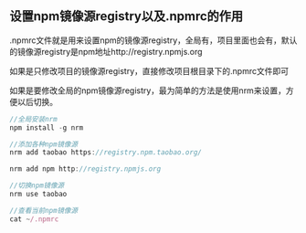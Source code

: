 ## 设置npm镜像源registry以及.npmrc的作用

.npmrc文件就是用来设置npm的镜像源registry，全局有，项目里面也会有，默认的镜像源registry是npm地址http://registry.npmjs.org

如果是只修改项目的镜像源registry，直接修改项目根目录下的.npmrc文件即可

如果是要修改全局的npm镜像源registry，最为简单的方法是使用nrm来设置，方便以后切换。

```javascript
//全局安装nrm
npm install -g nrm 

//添加各种npm镜像源
nrm add taobao https://registry.npm.taobao.org/

nrm add npm http://registry.npmjs.org

//切换npm镜像源
nrm use taobao

//查看当前npm镜像源
cat ~/.npmrc

```
